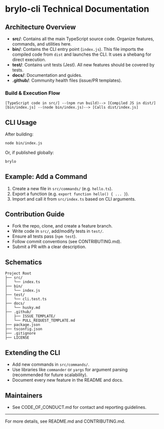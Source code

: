 # brylo-cli Technical Documentation

## Architecture Overview

- **src/**: Contains all the main TypeScript source code. Organize features, commands, and utilities here.
- **bin/**: Contains the CLI entry point (`index.js`). This file imports the compiled code from `dist` and launches the CLI. It uses a shebang for direct execution.
- **test/**: Contains unit tests (Jest). All new features should be covered by tests.
- **docs/**: Documentation and guides.
- **.github/**: Community health files (issue/PR templates).

### Build & Execution Flow

```
[TypeScript code in src/] --(npm run build)--> [Compiled JS in dist/]
[bin/index.js] --(node bin/index.js)--> [Calls dist/index.js]
```

## CLI Usage

After building:

```sh
node bin/index.js
```

Or, if published globally:

```sh
brylo
```

## Example: Add a Command

1. Create a new file in `src/commands/` (e.g. `hello.ts`).
2. Export a function (e.g. `export function hello() { ... }`).
3. Import and call it from `src/index.ts` based on CLI arguments.

## Contribution Guide

- Fork the repo, clone, and create a feature branch.
- Write code in `src/`, add/modify tests in `test/`.
- Ensure all tests pass (`npm test`).
- Follow commit conventions (see CONTRIBUTING.md).
- Submit a PR with a clear description.

## Schematics

```
Project Root
├── src/
│   └── index.ts
├── bin/
│   └── index.js
├── test/
│   └── cli.test.ts
├── docs/
│   └── husky.md
├── .github/
│   ├── ISSUE_TEMPLATE/
│   └── PULL_REQUEST_TEMPLATE.md
├── package.json
├── tsconfig.json
├── .gitignore
├── LICENSE
```

## Extending the CLI

- Add new commands in `src/commands/`.
- Use libraries like `commander` or `yargs` for argument parsing (recommended for future scalability).
- Document every new feature in the README and docs.

## Maintainers

- See CODE_OF_CONDUCT.md for contact and reporting guidelines.

---

For more details, see README.md and CONTRIBUTING.md.

